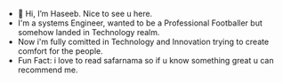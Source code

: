 - 👋 Hi, I’m Haseeb. Nice to see u here.
- I'm a systems Engineer, wanted to be a Professional Footballer but somehow landed in Technology realm.
- Now i'm fully comitted in Technology and Innovation trying to create comfort for the people.
- Fun Fact: i love to read safarnama so if u know something great u can recommend me.

<!---
Haseeb-Ahmad10/Haseeb-Ahmad10 is a ✨ special ✨ repository because its `README.md` (this file) appears on your GitHub profile.
You can click the Preview link to take a look at your changes.
--->
